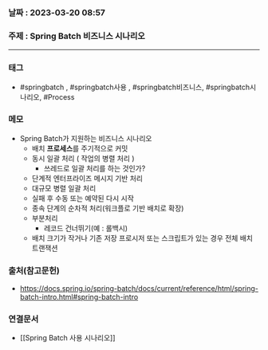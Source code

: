 ### 날짜 : 2023-03-20 08:57
### 주제 : Spring Batch 비즈니스 시나리오
---
### 태그
* #springbatch , #springbatch사용 , #springbatch비즈니스, #springbatch시나리오, #Process 

### 메모
* Spring Batch가 지원하는 비즈니스 시나리오
	* 배치 **프로세스**를 주기적으로 커밋
	* 동시 일괄 처리 ( 작업의 병렬 처리 )
		* 쓰레드로 일괄 처리를 하는 것인가?
	* 단계적 엔터프라이즈 메시지 기반 처리
	* 대규모 병렬 일괄 처리
	* 실패 후 수동 또는 예약된 다시 시작
	* 종속 단계의 순차적 처리(워크플로 기반 배치로 확장)
	* 부분처리
		* 레코드 건너뛰기(예 : 롤백시)
	* 배치 크기가 작거나 기존 저장 프로시저 또는 스크립트가 있는 경우 전체 배치 트랜잭션

### 출처(참고문헌)
-  https://docs.spring.io/spring-batch/docs/current/reference/html/spring-batch-intro.html#spring-batch-intro

### 연결문서
- [[Spring Batch 사용 시나리오]]